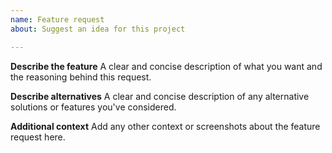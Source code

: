 ```yaml
---
name: Feature request
about: Suggest an idea for this project

---
```


**Describe the feature**
A clear and concise description of what you want and the reasoning behind this request.

**Describe alternatives**
A clear and concise description of any alternative solutions or features you've considered.

**Additional context**
Add any other context or screenshots about the feature request here.
